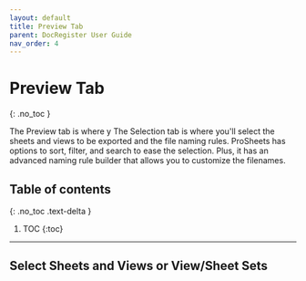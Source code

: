 ```yaml
---
layout: default
title: Preview Tab
parent: DocRegister User Guide
nav_order: 4
---
```


# Preview Tab
{: .no_toc }

The Preview tab is where y
The Selection tab is where you'll select the sheets and views to be exported and the file naming rules. ProSheets has options to sort, filter, and search to ease the selection. Plus, it has an advanced naming rule builder that allows you to customize the filenames.

## Table of contents
{: .no_toc .text-delta }

1. TOC
{:toc}

---

## Select Sheets and Views or View/Sheet Sets
